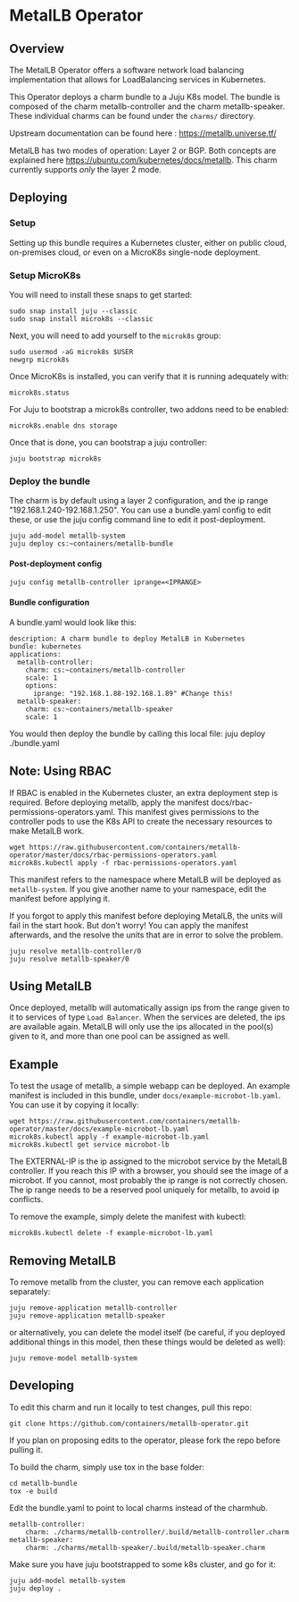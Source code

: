 # MetalLB Operator

## Overview

The MetalLB Operator offers a software network load balancing implementation that allows
for LoadBalancing services in Kubernetes.

This Operator deploys a charm bundle to a Juju K8s model. The bundle is composed of the 
charm metallb-controller and the charm metallb-speaker. These individual charms can be 
found under the `charms/` directory.

Upstream documentation can be found here : <https://metallb.universe.tf/>

MetalLB has two modes of operation: Layer 2 or BGP. Both concepts are explained here
https://ubuntu.com/kubernetes/docs/metallb. This charm currently supports *only* the
layer 2 mode.

## Deploying

### Setup

Setting up this bundle requires a Kubernetes cluster, either on public cloud,
on-premises cloud, or even on a MicroK8s single-node deployment. 

### Setup MicroK8s

You will need to install these snaps to get started:

    sudo snap install juju --classic
    sudo snap install microk8s --classic

Next, you will need to add yourself to the `microk8s` group:

    sudo usermod -aG microk8s $USER
    newgrp microk8s

Once MicroK8s is installed, you can verify that it is running adequately with:

    microk8s.status

For Juju to bootstrap a microk8s controller, two addons need to be enabled:

    microk8s.enable dns storage

Once that is done, you can bootstrap a juju controller:

    juju bootstrap microk8s

### Deploy the bundle

The charm is by default using a layer 2 configuration, and the ip range 
"192.168.1.240-192.168.1.250". You can use a bundle.yaml config to edit these,
or use the juju config command line to edit it post-deployment. 

    juju add-model metallb-system
    juju deploy cs:~containers/metallb-bundle

#### Post-deployment config

    juju config metallb-controller iprange=<IPRANGE>

#### Bundle configuration

A bundle.yaml would look like this:
```
description: A charm bundle to deploy MetalLB in Kubernetes
bundle: kubernetes
applications:
  metallb-controller:
    charm: cs:~containers/metallb-controller
    scale: 1
    options:
      iprange: "192.168.1.88-192.168.1.89" #Change this!
  metallb-speaker:
    charm: cs:~containers/metallb-speaker
    scale: 1
```
You would then deploy the bundle by calling this local file:
    juju deploy ./bundle.yaml

## Note: Using RBAC

If RBAC is enabled in the Kubernetes cluster, an extra deployment
step is required. Before deploying metallb, apply the manifest 
docs/rbac-permissions-operators.yaml. This manifest gives permissions
to the controller pods to use the K8s API to create the necessary resources
to make MetalLB work.

    wget https://raw.githubusercontent.com/containers/metallb-operator/master/docs/rbac-permissions-operators.yaml
    microk8s.kubectl apply -f rbac-permissions-operators.yaml

This manifest refers to the namespace where MetalLB will be deployed as 
`metallb-system`. If you give another name to your namespace, edit the manifest
before applying it.

If you forgot to apply this manifest before deploying MetalLB, the units will
fail in the start hook. But don't worry! You can apply the manifest afterwards,
and the resolve the units that are in error to solve the problem.

    juju resolve metallb-controller/0
    juju resolve metallb-speaker/0

## Using MetalLB

Once deployed, metallb will automatically assign ips from the range given to it
to services of type `Load Balancer`. When the services are deleted, the ips are
available again. MetalLB will only use the ips allocated in the pool(s) given to
it, and more than one pool can be assigned as well. 

## Example

To test the usage of metallb, a simple webapp can be deployed. 
An example manifest is included in this bundle, under `docs/example-microbot-lb.yaml`.
You can use it by copying it locally:

    wget https://raw.githubusercontent.com/containers/metallb-operator/master/docs/example-microbot-lb.yaml
    microk8s.kubectl apply -f example-microbot-lb.yaml
    microk8s.kubectl get service microbot-lb

The EXTERNAL-IP is the ip assigned to the microbot service by the MetalLB controller. 
If you reach this IP with a browser, you should see the image of a microbot. If you
cannot, most probably the ip range is not correctly chosen. The ip range needs to
be a reserved pool uniquely for metallb, to avoid ip conflicts. 

To remove the example, simply delete the manifest with kubectl:

    microk8s.kubectl delete -f example-microbot-lb.yaml

## Removing MetalLB

To remove metallb from the cluster, you can remove each application separately:

    juju remove-application metallb-controller
    juju remove-application metallb-speaker

or alternatively, you can delete the model itself (be careful, if you deployed 
additional things in this model, then these things would be deleted as well):

    juju remove-model metallb-system

## Developing

To edit this charm and run it locally to test changes, pull this repo:

    git clone https://github.com/containers/metallb-operator.git

If you plan on proposing edits to the operator, please fork the repo
before pulling it.

To build the charm, simply use tox in the base folder:

    cd metallb-bundle
    tox -e build

Edit the bundle.yaml to point to local charms instead of the charmhub.

    metallb-controller:
        charm: ./charms/metallb-controller/.build/metallb-controller.charm
    metallb-speaker:
        charm: ./charms/metallb-speaker/.build/metallb-speaker.charm

Make sure you have juju bootstrapped to some k8s cluster, and go for it:

    juju add-model metallb-system
    juju deploy .
